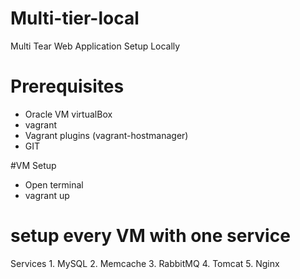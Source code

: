 # Multi-tier-local
Multi Tear Web Application Setup Locally
# Prerequisites 
  - Oracle VM virtualBox
  - vagrant
  - Vagrant plugins (vagrant-hostmanager)
  - GIT

#VM Setup
- Open terminal
- vagrant up

# setup every VM with one service 
   Services
      1. MySQL
      2. Memcache
      3. RabbitMQ
      4. Tomcat
      5. Nginx


